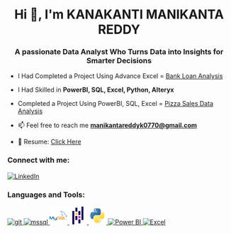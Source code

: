 <h1 align="center">Hi 👋, I'm KANAKANTI MANIKANTA REDDY</h1>
<h3 align="center">A passionate Data Analyst Who Turns Data into Insights for Smarter Decisions</h3>

- I Had Completed a Project Using Advance Excel = [Bank Loan Analysis](https://github.com/manikantareddyk/Bank-Loan-Analysis)

- I Had Skilled in **PowerBI, SQL, Excel, Python, Alteryx**

- Completed a Project Using PowerBI, SQL, Excel = [Pizza Sales Data Analysis](https://github.com/manikantareddyk/PIZZA-SALES-ANALYSIS)

- 📫 Feel free to reach me **manikantareddyk0770@gmail.com**

- 📄 Resume: [Click Here](https://drive.google.com/file/d/1lzTEVNa7nK5v5ESYauqlgm1TBbk9QoVG/view?usp=sharing)

<h3 align="left">Connect with me:</h3>
<p align="left">
  <a href="https://linkedin.com/in/manikanta-reddy-k-94693821b" target="_blank">
    <img align="center" src="https://raw.githubusercontent.com/rahuldkjain/github-profile-readme-generator/master/src/images/icons/Social/linked-in-alt.svg" alt="LinkedIn" height="30" width="40" />
  </a>
</p>

<h3 align="left">Languages and Tools:</h3>
<p align="left">
  <!-- Git -->
  <a href="https://git-scm.com/" target="_blank" rel="noreferrer" title="Git">
    <img src="https://www.vectorlogo.zone/logos/git-scm/git-scm-icon.svg" alt="git" width="40" height="40" />
  </a>
  <!-- Microsoft SQL Server -->
  <a href="https://www.microsoft.com/en-us/sql-server" target="_blank" rel="noreferrer" title="Microsoft SQL Server">
    <img src="https://www.svgrepo.com/show/303229/microsoft-sql-server-logo.svg" alt="mssql" width="40" height="40" />
  </a>
  <!-- MySQL -->
  <a href="https://www.mysql.com/" target="_blank" rel="noreferrer" title="MySQL">
    <img src="https://raw.githubusercontent.com/devicons/devicon/master/icons/mysql/mysql-original-wordmark.svg" alt="mysql" width="40" height="40" />
  </a>
  <!-- Pandas -->
  <a href="https://pandas.pydata.org/" target="_blank" rel="noreferrer" title="Pandas">
    <img src="https://raw.githubusercontent.com/devicons/devicon/2ae2a900d2f041da66e950e4d48052658d850630/icons/pandas/pandas-original.svg" alt="pandas" width="40" height="40" />
  </a>
  <!-- Python -->
  <a href="https://www.python.org" target="_blank" rel="noreferrer" title="Python">
    <img src="https://raw.githubusercontent.com/devicons/devicon/master/icons/python/python-original.svg" alt="python" width="40" height="40" />
  </a>
  <!-- Power BI -->
  <a href="https://powerbi.microsoft.com/" target="_blank" rel="noreferrer" title="Power BI">
    <img src="https://www.vectorlogo.zone/logos/microsoft_powerbi/microsoft_powerbi-icon.svg" alt="Power BI" width="40" height="40" />
  </a>
  <!-- Excel -->
  <a href="https://www.microsoft.com/en-us/microsoft-365/excel" target="_blank" rel="noreferrer" title="Excel">
    <img src="https://img.icons8.com/color/452/microsoft-excel-2019--v1.png" alt="Excel" width="40" height="40" />
  </a>
  
